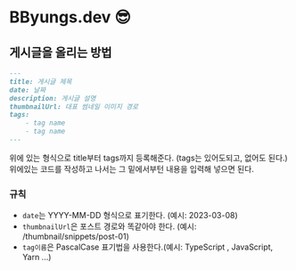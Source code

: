 # BByungs.dev 😎

## 게시글을 올리는 방법

```markdown
---
title: 게시글 제목
date: 날짜
description: 게시글 설명
thumbnailUrl: 대표 썸네일 이미지 경로
tags:
    - tag name
    - tag name
---
```

위에 있는 형식으로 title부터 tags까지 등록해준다. (tags는 있어도되고, 없어도 된다.) <br />
위에있는 코드를 작성하고 나서는 그 밑에서부턴 내용을 입력해 넣으면 된다.


### 규칙

- `date`는 YYYY-MM-DD 형식으로 표기한다. (예시: 2023-03-08)
- `thumbnailUrl`은 포스트 경로와 똑같아야 한다. (예시: /thumbnail/snippets/post-01)
- `tag이름`은 PascalCase 표기법을 사용한다.(예시: TypeScript , JavaScript, Yarn ...)



